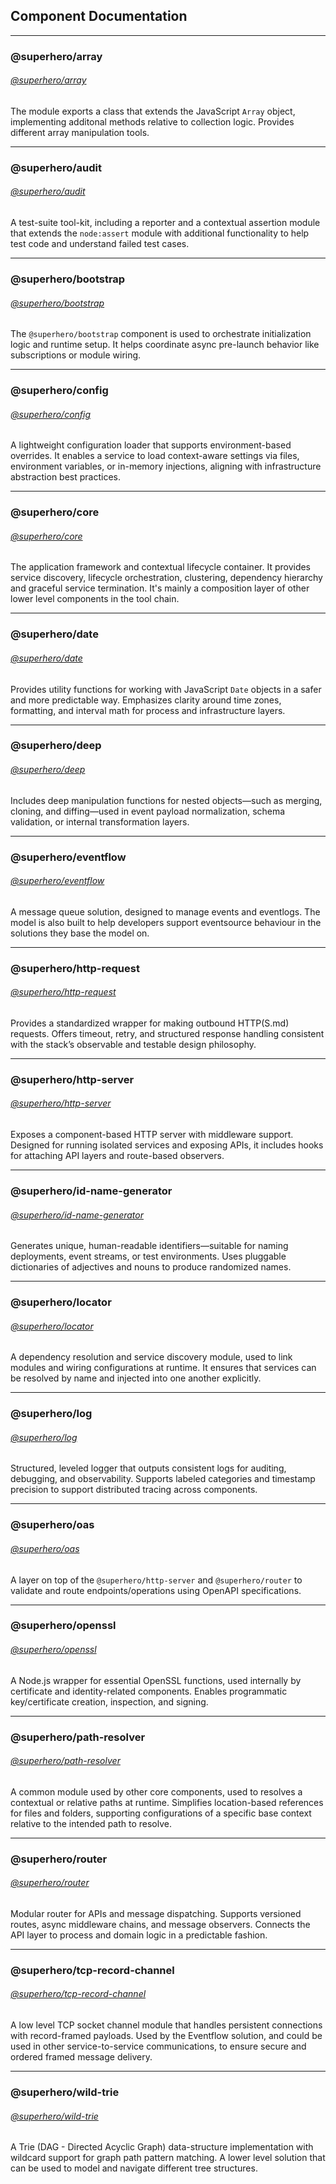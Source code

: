 ## Component Documentation

---

### @superhero/array

###### [@superhero/array](/components/@superhero/array.md)

The module exports a class that extends the JavaScript `Array` object, implementing additonal methods relative to collection logic. Provides different array manipulation tools.

---

### @superhero/audit

###### [@superhero/audit](/components/@superhero/audit.md)

A test-suite tool-kit, including a reporter and a contextual assertion module that extends the `node:assert` module with additional functionality to help test code and understand failed test cases.

---

### @superhero/bootstrap

###### [@superhero/bootstrap](/components/@superhero/bootstrap.md)

The `@superhero/bootstrap` component is used to orchestrate initialization logic and runtime setup. It helps coordinate async pre-launch behavior like subscriptions or module wiring.

---

### @superhero/config

###### [@superhero/config](/components/@superhero/config.md)

A lightweight configuration loader that supports environment-based overrides. It enables a service to load context-aware settings via files, environment variables, or in-memory injections, aligning with infrastructure abstraction best practices.

---

### @superhero/core

###### [@superhero/core](/components/@superhero/core.md)

The application framework and contextual lifecycle container. It provides service discovery, lifecycle orchestration, clustering, dependency hierarchy and graceful service termination. It's mainly a composition layer of other lower level components in the tool chain.

---

### @superhero/date

###### [@superhero/date](/components/@superhero/date.md)

Provides utility functions for working with JavaScript `Date` objects in a safer and more predictable way. Emphasizes clarity around time zones, formatting, and interval math for process and infrastructure layers.

---

### @superhero/deep

###### [@superhero/deep](/components/@superhero/deep.md)

Includes deep manipulation functions for nested objects—such as merging, cloning, and diffing—used in event payload normalization, schema validation, or internal transformation layers.

---

### @superhero/eventflow

###### [@superhero/eventflow](/components/@superhero/eventflow.md)

A message queue solution, designed to manage events and eventlogs. The model is also built to help developers support eventsource behaviour in the solutions they base the model on.

---

### @superhero/http-request

###### [@superhero/http-request](/components/@superhero/http-request.md)

Provides a standardized wrapper for making outbound HTTP(S.md) requests. Offers timeout, retry, and structured response handling consistent with the stack’s observable and testable design philosophy.

---

### @superhero/http-server

###### [@superhero/http-server](/components/@superhero/http-server.md)

Exposes a component-based HTTP server with middleware support. Designed for running isolated services and exposing APIs, it includes hooks for attaching API layers and route-based observers.

---

### @superhero/id-name-generator

###### [@superhero/id-name-generator](/components/@superhero/id-name-generator.md)

Generates unique, human-readable identifiers—suitable for naming deployments, event streams, or test environments. Uses pluggable dictionaries of adjectives and nouns to produce randomized names.

---

### @superhero/locator

###### [@superhero/locator](/components/@superhero/locator.md)

A dependency resolution and service discovery module, used to link modules and wiring configurations at runtime. It ensures that services can be resolved by name and injected into one another explicitly.

---

### @superhero/log

###### [@superhero/log](/components/@superhero/log.md)

Structured, leveled logger that outputs consistent logs for auditing, debugging, and observability. Supports labeled categories and timestamp precision to support distributed tracing across components.

---

### @superhero/oas

###### [@superhero/oas](/components/@superhero/oas.md)

A layer on top of the `@superhero/http-server` and `@superhero/router` to validate and route endpoints/operations using OpenAPI specifications.

---

### @superhero/openssl

###### [@superhero/openssl](/components/@superhero/openssl.md)

A Node.js wrapper for essential OpenSSL functions, used internally by certificate and identity-related components. Enables programmatic key/certificate creation, inspection, and signing.

---

### @superhero/path-resolver

###### [@superhero/path-resolver](/components/@superhero/path-resolver.md)

A common module used by other core components, used to resolves a contextual or relative paths at runtime. Simplifies location-based references for files and folders, supporting configurations of a specific base context relative to the intended path to resolve.

---

### @superhero/router

###### [@superhero/router](/components/@superhero/router.md)

Modular router for APIs and message dispatching. Supports versioned routes, async middleware chains, and message observers. Connects the API layer to process and domain logic in a predictable fashion.

---

### @superhero/tcp-record-channel

###### [@superhero/tcp-record-channel](/components/@superhero/tcp-record-channel.md)

A low level TCP socket channel module that handles persistent connections with record-framed payloads. Used by the Eventflow solution, and could be used in other service-to-service communications, to ensure secure and ordered framed message delivery.

---

### @superhero/wild-trie

###### [@superhero/wild-trie](/components/@superhero/wild-trie.md)

A Trie (DAG - Directed Acyclic Graph) data-structure implementation with wildcard support for graph path pattern matching. A lower level solution that can be used to model and navigate different tree structures.
